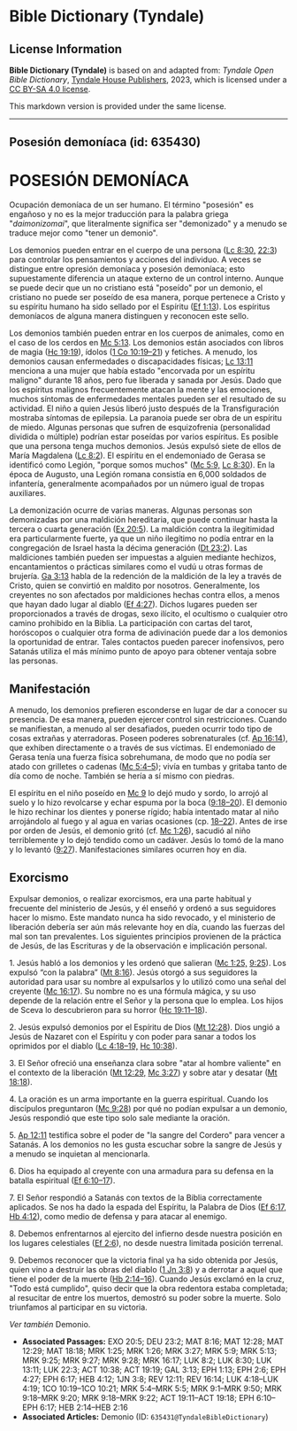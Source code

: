 # Bible Dictionary (Tyndale)

## License Information

**Bible Dictionary (Tyndale)** is based on and adapted from: _Tyndale Open Bible Dictionary_, [Tyndale House Publishers](https://tyndaleopenresources.com/), 2023, which is licensed under a [CC BY-SA 4.0 license](https://creativecommons.org/licenses/by-sa/4.0/legalcode.en).

This markdown version is provided under the same license.



--------------------------------

## Posesión demoníaca (id: 635430)

POSESIÓN DEMONÍACA
==================

Ocupación demoníaca de un ser humano. El término "posesión" es engañoso y no es la mejor traducción para la palabra griega "*daimonizomai*", que literalmente significa ser "demonizado" y a menudo se traduce mejor como "tener un demonio".

Los demonios pueden entrar en el cuerpo de una persona ([Lc 8:30,](https://ref.ly/Luke8:30) [22:3](https://ref.ly/Luke22:3)) para controlar los pensamientos y acciones del individuo. A veces se distingue entre opresión demoníaca y posesión demoníaca; esto supuestamente diferencia un ataque externo de un control interno. Aunque se puede decir que un no cristiano está "poseído" por un demonio, el cristiano no puede ser poseído de esa manera, porque pertenece a Cristo y su espíritu humano ha sido sellado por el Espíritu ([Ef 1:13](https://ref.ly/Eph1:13)). Los espíritus demoníacos de alguna manera distinguen y reconocen este sello.

Los demonios también pueden entrar en los cuerpos de animales, como en el caso de los cerdos en [Mc 5:13](https://ref.ly/Mark5:13). Los demonios están asociados con libros de magia ([Hc 19:19](https://ref.ly/Acts19:19)), ídolos ([1 Co 10:19–21](https://ref.ly/1Cor10:19-1Cor10:21)) y fetiches. A menudo, los demonios causan enfermedades o discapacidades físicas; [Lc 13:11](https://ref.ly/Luke13:11) menciona a una mujer que había estado "encorvada por un espíritu maligno" durante 18 años, pero fue liberada y sanada por Jesús. Dado que los espíritus malignos frecuentemente atacan la mente y las emociones, muchos síntomas de enfermedades mentales pueden ser el resultado de su actividad. El niño a quien Jesús liberó justo después de la Transfiguración mostraba síntomas de epilepsia. La paranoia puede ser obra de un espíritu de miedo. Algunas personas que sufren de esquizofrenia (personalidad dividida o múltiple) podrían estar poseídas por varios espíritus. Es posible que una persona tenga muchos demonios. Jesús expulsó siete de ellos de María Magdalena ([Lc 8:2](https://ref.ly/Luke8:2)). El espíritu en el endemoniado de Gerasa se identificó como Legión, "porque somos muchos" ([Mc 5:9,](https://ref.ly/Mark5:9) [Lc 8:30](https://ref.ly/Luke8:30)). En la época de Augusto, una Legión romana consistía en 6,000 soldados de infantería, generalmente acompañados por un número igual de tropas auxiliares.

La demonización ocurre de varias maneras. Algunas personas son demonizadas por una maldición hereditaria, que puede continuar hasta la tercera o cuarta generación ([Ex 20:5](https://ref.ly/Exod20:5)). La maldición contra la ilegitimidad era particularmente fuerte, ya que un niño ilegítimo no podía entrar en la congregación de Israel hasta la décima generación ([Dt 23:2](https://ref.ly/Deut23:2)). Las maldiciones también pueden ser impuestas a alguien mediante hechizos, encantamientos o prácticas similares como el vudú u otras formas de brujería. [Ga 3:13](https://ref.ly/Gal3:13) habla de la redención de la maldición de la ley a través de Cristo, quien se convirtió en maldito por nosotros. Generalmente, los creyentes no son afectados por maldiciones hechas contra ellos, a menos que hayan dado lugar al diablo ([Ef 4:27](https://ref.ly/Eph4:27)). Dichos lugares pueden ser proporcionados a través de drogas, sexo ilícito, el ocultismo o cualquier otro camino prohibido en la Biblia. La participación con cartas del tarot, horóscopos o cualquier otra forma de adivinación puede dar a los demonios la oportunidad de entrar. Tales contactos pueden parecer inofensivos, pero Satanás utiliza el más mínimo punto de apoyo para obtener ventaja sobre las personas.

Manifestación
-------------

A menudo, los demonios prefieren esconderse en lugar de dar a conocer su presencia. De esa manera, pueden ejercer control sin restricciones. Cuando se manifiestan, a menudo al ser desafiados, pueden ocurrir todo tipo de cosas extrañas y aterradoras. Poseen poderes sobrenaturales (cf. [Ap 16:14](https://ref.ly/Rev16:14)), que exhiben directamente o a través de sus víctimas. El endemoniado de Gerasa tenía una fuerza física sobrehumana, de modo que no podía ser atado con grilletes o cadenas ([Mc 5:4–5](https://ref.ly/Mark5:4-Mark5:5)); vivía en tumbas y gritaba tanto de día como de noche. También se hería a sí mismo con piedras.

El espíritu en el niño poseído en [Mc 9](https://ref.ly/Mark9:1-Mark9:50) lo dejó mudo y sordo, lo arrojó al suelo y lo hizo revolcarse y echar espuma por la boca ([9:18–20](https://ref.ly/Mark9:18-Mark9:20)). El demonio le hizo rechinar los dientes y ponerse rígido; había intentado matar al niño arrojándolo al fuego y al agua en varias ocasiones (cp. [18–22](https://ref.ly/Mark9:18-Mark9:22)). Antes de irse por orden de Jesús, el demonio gritó (cf. [Mc 1:26](https://ref.ly/Mark1:26)), sacudió al niño terriblemente y lo dejó tendido como un cadáver. Jesús lo tomó de la mano y lo levantó ([9:27](https://ref.ly/Mark9:27)). Manifestaciones similares ocurren hoy en día.

Exorcismo
---------

Expulsar demonios, o realizar exorcismos, era una parte habitual y frecuente del ministerio de Jesús, y él enseñó y ordenó a sus seguidores hacer lo mismo. Este mandato nunca ha sido revocado, y el ministerio de liberación debería ser aún más relevante hoy en día, cuando las fuerzas del mal son tan prevalentes. Los siguientes principios provienen de la práctica de Jesús, de las Escrituras y de la observación e implicación personal.

1\. Jesús habló a los demonios y les ordenó que salieran ([Mc 1:25,](https://ref.ly/Mark1:25) [9:25](https://ref.ly/Mark9:25)). Los expulsó “con la palabra” ([Mt 8:16](https://ref.ly/Matt8:16)). Jesús otorgó a sus seguidores la autoridad para usar su nombre al expulsarlos y lo utilizó como una señal del creyente ([Mc 16:17](https://ref.ly/Mark16:17)). Su nombre no es una fórmula mágica, y su uso depende de la relación entre el Señor y la persona que lo emplea. Los hijos de Sceva lo descubrieron para su horror ([Hc 19:11–18](https://ref.ly/Acts19:11-Acts19:18)).

2\. Jesús expulsó demonios por el Espíritu de Dios ([Mt 12:28](https://ref.ly/Matt12:28)). Dios ungió a Jesús de Nazaret con el Espíritu y con poder para sanar a todos los oprimidos por el diablo ([Lc 4:18–19,](https://ref.ly/Luke4:18-Luke4:19) [Hc 10:38](https://ref.ly/Acts10:38)).

3\. El Señor ofreció una enseñanza clara sobre "atar al hombre valiente" en el contexto de la liberación ([Mt 12:29,](https://ref.ly/Matt12:29) [Mc 3:27](https://ref.ly/Mark3:27)) y sobre atar y desatar ([Mt 18:18](https://ref.ly/Matt18:18)).

4\. La oración es un arma importante en la guerra espiritual. Cuando los discípulos preguntaron ([Mc 9:28](https://ref.ly/Mark9:28)) por qué no podían expulsar a un demonio, Jesús respondió que este tipo solo sale mediante la oración.

5\. [Ap 12:11](https://ref.ly/Rev12:11) testifica sobre el poder de "la sangre del Cordero" para vencer a Satanás. A los demonios no les gusta escuchar sobre la sangre de Jesús y a menudo se inquietan al mencionarla.

6\. Dios ha equipado al creyente con una armadura para su defensa en la batalla espiritual ([Ef 6:10–17](https://ref.ly/Eph6:10-Eph6:17)).

7\. El Señor respondió a Satanás con textos de la Biblia correctamente aplicados. Se nos ha dado la espada del Espíritu, la Palabra de Dios ([Ef 6:17,](https://ref.ly/Eph6:17) [Hb 4:12](https://ref.ly/Heb4:12)), como medio de defensa y para atacar al enemigo.

8\. Debemos enfrentarnos al ejercito del infierno desde nuestra posición en los lugares celestiales ([Ef 2:6](https://ref.ly/Eph2:6)), no desde nuestra limitada posición terrenal.

9\. Debemos reconocer que la victoria final ya ha sido obtenida por Jesús, quien vino a destruir las obras del diablo ([1 Jn 3:8](https://ref.ly/1John3:8)) y a derrotar a aquel que tiene el poder de la muerte ([Hb 2:14–16](https://ref.ly/Heb2:14-Heb2:16)). Cuando Jesús exclamó en la cruz, "Todo está cumplido", quiso decir que la obra redentora estaba completada; al resucitar de entre los muertos, demostró su poder sobre la muerte. Solo triunfamos al participar en su victoria.

*Ver también* Demonio.

* **Associated Passages:** EXO 20:5; DEU 23:2; MAT 8:16; MAT 12:28; MAT 12:29; MAT 18:18; MRK 1:25; MRK 1:26; MRK 3:27; MRK 5:9; MRK 5:13; MRK 9:25; MRK 9:27; MRK 9:28; MRK 16:17; LUK 8:2; LUK 8:30; LUK 13:11; LUK 22:3; ACT 10:38; ACT 19:19; GAL 3:13; EPH 1:13; EPH 2:6; EPH 4:27; EPH 6:17; HEB 4:12; 1JN 3:8; REV 12:11; REV 16:14; LUK 4:18–LUK 4:19; 1CO 10:19–1CO 10:21; MRK 5:4–MRK 5:5; MRK 9:1–MRK 9:50; MRK 9:18–MRK 9:20; MRK 9:18–MRK 9:22; ACT 19:11–ACT 19:18; EPH 6:10–EPH 6:17; HEB 2:14–HEB 2:16
* **Associated Articles:** Demonio (ID: `635431@TyndaleBibleDictionary`)

